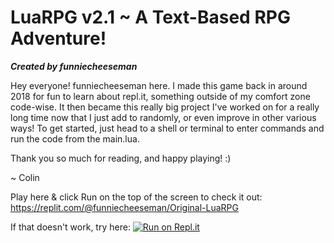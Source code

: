 # LuaRPG v2.1 ~ A Text-Based RPG Adventure!
***Created by funniecheeseman***

  Hey everyone! funniecheeseman here. I made this game back in around 2018 for fun to learn about repl.it, something outside of my comfort zone code-wise. It then became this really big project I've worked on for a really long time now that I just add to randomly, or even improve in other various ways! To get started, just head to a shell or terminal to enter commands and run the code from the main.lua.

Thank you so much for reading, and happy playing! :)
  
  ~ Colin


Play here & click Run on the top of the screen to check it out:
  https://replit.com/@funniecheeseman/Original-LuaRPG


If that doesn't work, try here:
  [![Run on Repl.it](https://repl.it/badge/github/funniecheeseman/-Original-LuaRPG)](https://repl.it/github/funniecheeseman/-Original-LuaRPG)